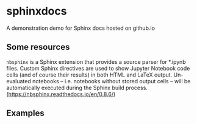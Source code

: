 # sphinxdocs
A demonstration demo for Sphinx docs hosted on github.io

## Some resources
`nbsphinx` is a Sphinx extension that provides a source parser for *.ipynb files. Custom Sphinx directives are used to show Jupyter Notebook code cells (and of course their results) in both HTML and LaTeX output. Un-evaluated notebooks – i.e. notebooks without stored output cells – will be automatically executed during the Sphinx build process.  (https://nbsphinx.readthedocs.io/en/0.8.6/)

## Examples
